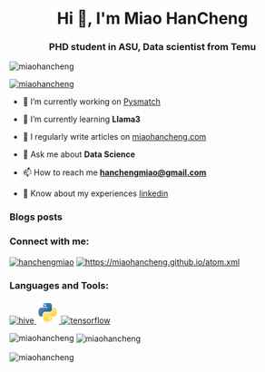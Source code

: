 <h1 align="center">Hi 👋, I'm Miao HanCheng</h1>
<h3 align="center">PHD student in ASU, Data scientist from Temu</h3>

<p align="left"> <img src="https://komarev.com/ghpvc/?username=miaohancheng&label=Profile%20views&color=0e75b6&style=flat" alt="miaohancheng" /> </p>

<p align="left"> <a href="https://github.com/ryo-ma/github-profile-trophy"><img src="https://github-profile-trophy.vercel.app/?username=miaohancheng" alt="miaohancheng" /></a> </p>

- 🔭 I’m currently working on [Pysmatch](https://github.com/miaohancheng/pysmatch)

- 🌱 I’m currently learning **Llama3**

- 📝 I regularly write articles on [miaohancheng.com](http://www.miaohancheng.com/)

- 💬 Ask me about **Data Science**

- 📫 How to reach me **hanchengmiao@gmail.com**

- 📄 Know about my experiences [linkedin](https://www.linkedin.com/in/hanchengmiao/)

### Blogs posts
<!-- BLOG-POST-LIST:START -->
<!-- BLOG-POST-LIST:END -->

<h3 align="left">Connect with me:</h3>
<p align="left">
<a href="https://linkedin.com/in/hanchengmiao" target="blank"><img align="center" src="https://raw.githubusercontent.com/rahuldkjain/github-profile-readme-generator/master/src/images/icons/Social/linked-in-alt.svg" alt="hanchengmiao" height="30" width="40" /></a>
<a href="/https://miaohancheng.github.io/atom.xml" target="blank"><img align="center" src="https://raw.githubusercontent.com/rahuldkjain/github-profile-readme-generator/master/src/images/icons/Social/rss.svg" alt="https://miaohancheng.github.io/atom.xml" height="30" width="40" /></a>
</p>

<h3 align="left">Languages and Tools:</h3>
<p align="left"> <a href="https://hive.apache.org/" target="_blank" rel="noreferrer"> <img src="https://www.vectorlogo.zone/logos/apache_hive/apache_hive-icon.svg" alt="hive" width="40" height="40"/> </a> <a href="https://www.python.org" target="_blank" rel="noreferrer"> <img src="https://raw.githubusercontent.com/devicons/devicon/master/icons/python/python-original.svg" alt="python" width="40" height="40"/> </a> <a href="https://www.tensorflow.org" target="_blank" rel="noreferrer"> <img src="https://www.vectorlogo.zone/logos/tensorflow/tensorflow-icon.svg" alt="tensorflow" width="40" height="40"/> </a> </p>

<p><img align="left" src="https://github-readme-stats.vercel.app/api/top-langs?username=miaohancheng&show_icons=true&locale=en&layout=compact" alt="miaohancheng" /></p>

<p>&nbsp;<img align="center" src="https://github-readme-stats.vercel.app/api?username=miaohancheng&show_icons=true&locale=en" alt="miaohancheng" /></p>

<p><img align="center" src="https://github-readme-streak-stats.herokuapp.com/?user=miaohancheng&" alt="miaohancheng" /></p>
